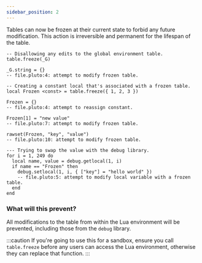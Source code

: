 ```yaml
---
sidebar_position: 2
---
```

Tables can now be frozen at their current state to forbid any future modification. This action is irreversible and permanent for the lifespan of the table.

```pluto showLineNumbers
-- Disallowing any edits to the global environment table.
table.freeze(_G)

_G.string = {}
-- file.pluto:4: attempt to modify frozen table.
```
```pluto showLineNumbers
-- Creating a constant local that's associated with a frozen table.
local Frozen <const> = table.freeze({ 1, 2, 3 })

Frozen = {}
-- file.pluto:4: attempt to reassign constant.

Frozen[1] = "new value"
-- file.pluto:7: attempt to modify frozen table.

rawset(Frozen, "key", "value")
-- file.pluto:10: attempt to modify frozen table.
```
```pluto showLineNumbers
--- Trying to swap the value with the debug library.
for i = 1, 249 do
  local name, value = debug.getlocal(1, i)
  if name == "Frozen" then
    debug.setlocal(1, i, { ["key"] = "hello world" })
    -- file.pluto:5: attempt to modify local variable with a frozen table.
  end
end
```
### What will this prevent?
All modifications to the table from within the Lua environment will be prevented, including those from the `debug` library.

:::caution
If you're going to use this for a sandbox, ensure you call `table.freeze` before any users can access the Lua environment, otherwise they can replace that function.
:::